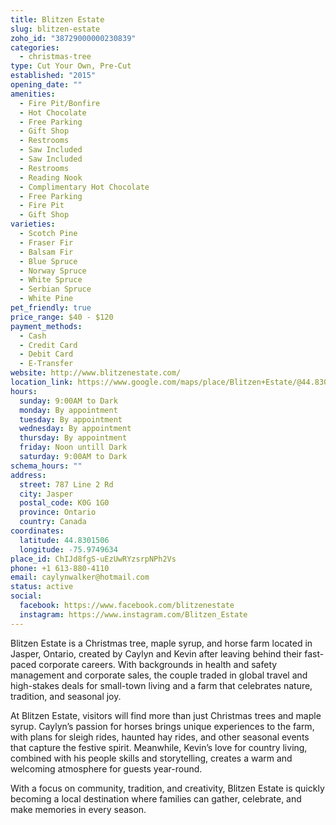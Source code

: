 ```yaml
---
title: Blitzen Estate
slug: blitzen-estate
zoho_id: "38729000000230839"
categories:
  - christmas-tree
type: Cut Your Own, Pre-Cut
established: "2015"
opening_date: ""
amenities:
  - Fire Pit/Bonfire
  - Hot Chocolate
  - Free Parking
  - Gift Shop
  - Restrooms
  - Saw Included
  - Saw Included
  - Restrooms
  - Reading Nook
  - Complimentary Hot Chocolate
  - Free Parking
  - Fire Pit
  - Gift Shop
varieties:
  - Scotch Pine
  - Fraser Fir
  - Balsam Fir
  - Blue Spruce
  - Norway Spruce
  - White Spruce
  - Serbian Spruce
  - White Pine
pet_friendly: true
price_range: $40 - $120
payment_methods:
  - Cash
  - Credit Card
  - Debit Card
  - E-Transfer
website: http://www.blitzenestate.com/
location_link: https://www.google.com/maps/place/Blitzen+Estate/@44.830150599999996,-75.9749634,14z/data=!4m8!1m2!2m1!1sBlitzen+Estate!3m4!1s0x4ccd84eb4be0c777:0x5bd9e1d3a42b3b63!8m2!3d44.830150599999996!4d-75.9749634
hours:
  sunday: 9:00AM to Dark
  monday: By appointment
  tuesday: By appointment
  wednesday: By appointment
  thursday: By appointment
  friday: Noon untill Dark
  saturday: 9:00AM to Dark
schema_hours: ""
address:
  street: 787 Line 2 Rd
  city: Jasper
  postal_code: K0G 1G0
  province: Ontario
  country: Canada
coordinates:
  latitude: 44.8301506
  longitude: -75.9749634
place_id: ChIJd8fgS-uEzUwRYzsrpNPh2Vs
phone: +1 613-880-4110
email: caylynwalker@hotmail.com
status: active
social:
  facebook: https://www.facebook.com/blitzenestate
  instagram: https://www.instagram.com/Blitzen_Estate
---
```


Blitzen Estate is a Christmas tree, maple syrup, and horse farm located in Jasper, Ontario, created by Caylyn and Kevin after leaving behind their fast-paced corporate careers. With backgrounds in health and safety management and corporate sales, the couple traded in global travel and high-stakes deals for small-town living and a farm that celebrates nature, tradition, and seasonal joy.

At Blitzen Estate, visitors will find more than just Christmas trees and maple syrup. Caylyn’s passion for horses brings unique experiences to the farm, with plans for sleigh rides, haunted hay rides, and other seasonal events that capture the festive spirit. Meanwhile, Kevin’s love for country living, combined with his people skills and storytelling, creates a warm and welcoming atmosphere for guests year-round.

With a focus on community, tradition, and creativity, Blitzen Estate is quickly becoming a local destination where families can gather, celebrate, and make memories in every season.
